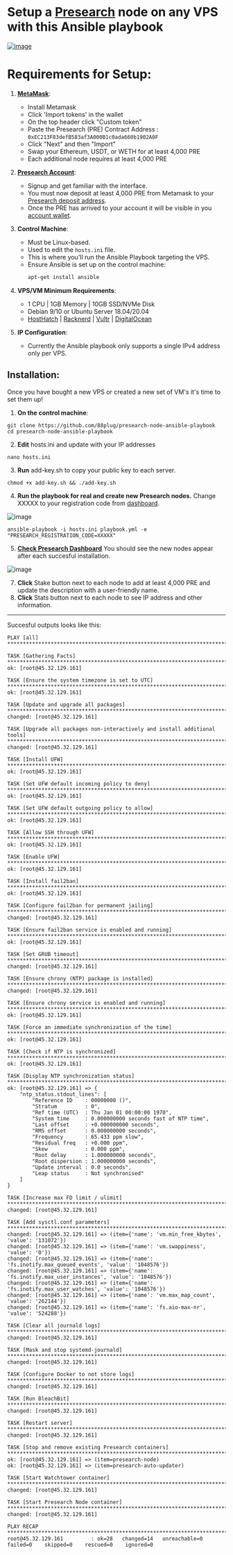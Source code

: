 # Setup a [Presearch](https://presearch.com/signup?rid=4613404) node on any VPS with this Ansible playbook
[![image](https://github.com/88plug/presearch-node-ansible-playbook/assets/19512127/1ff18269-7e08-4135-ad1d-858df85c171f)
](https://presearch.com/signup?rid=4613404) 

# Requirements for Setup:


1. **[MetaMask](https://metamask.io/)**:
   - Install Metamask
   - Click 'Import tokens' in the wallet
   - On the top header click "Custom token"
   - Paste the Presearch (PRE) Contract Address : `0xEC213F83defB583af3A000B1c0ada660b1902A0F`
   - Click "Next" and then "Import"
   - Swap your Ethereum, USDT, or WETH for at least 4,000 PRE
   - Each additional node requires at least 4,000 PRE

2. **[Presearch Account](https://presearch.com/signup?rid=4613404)**: 
   - Signup and get familiar with the interface.
   - You must now deposit at least 4,000 PRE from Metamask to your [Presearch deposit address](https://keywords.presearch.com/transfer-tokens/blockchain?rid=4613404).
   - Once the PRE has arrived to your account it will be visible in you [account wallet](https://account.presearch.com/tokens/pre-wallet?rid=4613404).

3. **Control Machine**: 
   - Must be Linux-based.
   - Used to edit the `hosts.ini` file.
   - This is where you'll run the Ansible Playbook targeting the VPS.
   - Ensure Ansible is set up on the control machine:
     ```bash
     apt-get install ansible
     ```

4. **VPS/VM Minimum Requirements**:
   - 1 CPU | 1GB Memory | 10GB SSD/NVMe Disk
   - Debian 9/10 or Ubuntu Server 18.04/20.04
   - [HostHatch](https://cloud.hosthatch.com/a/1577) |
[Racknerd](https://my.racknerd.com/aff.php?aff=9475) |
[Vultr](https://www.vultr.com/?ref=7703094) |
[DigitalOcean](https://m.do.co/c/d9874e8ceba7)

5. **IP Configuration**:
   - Currently the Ansible playbook only supports a single IPv4 address only per VPS.



## Installation:

Once you have bought a new VPS or created a new set of VM's it's time to set them up! 

1.  **On the control machine**:

```
git clone https://github.com/88plug/presearch-node-ansible-playbook
cd presearch-node-ansible-playbook
```

2. **Edit** hosts.ini and update with your IP addresses
```
nano hosts.ini
```

3. **Run** add-key.sh to copy your public key to each server.
```
chmod +x add-key.sh && ./add-key.sh
```

4. **Run the playbook for real and create new Presearch nodes.** Change XXXXX to your registration code from [dashboard](https://nodes.presearch.com/dashboard?rid=4613404).

![image](https://github.com/88plug/presearch-node-ansible-playbook/assets/19512127/63b853a7-aa42-4347-96cb-fb26ac299aae)
```
ansible-playbook -i hosts.ini playbook.yml -e "PRESEARCH_REGISTRATION_CODE=XXXXX"
```

5. **[Check Presearch Dashboard](https://nodes.presearch.com/dashboard?rid=4613404)** You should see the new nodes appear after each succesful installation.

![image](https://github.com/88plug/presearch-node-ansible-playbook/assets/19512127/62f94bc8-28fa-4c44-b280-161c52afbbc2)

7. **Click** Stake button next to each node to add at least 4,000 PRE and update the description with a user-friendly name.
8. **Click** Stats button next to each node to see IP address and other information.

---

Succesful outputs looks like this:
```
PLAY [all] ***************************************************************************************************************************************************************************************************************************************************

TASK [Gathering Facts] ***************************************************************************************************************************************************************************************************************************************
ok: [root@45.32.129.161]

TASK [Ensure the system timezone is set to UTC] **************************************************************************************************************************************************************************************************************
ok: [root@45.32.129.161]

TASK [Update and upgrade all packages] ***********************************************************************************************************************************************************************************************************************
changed: [root@45.32.129.161]

TASK [Upgrade all packages non-interactively and install additional tools] ***********************************************************************************************************************************************************************************
changed: [root@45.32.129.161]

TASK [Install UFW] *******************************************************************************************************************************************************************************************************************************************
ok: [root@45.32.129.161]

TASK [Set UFW default incoming policy to deny] ***************************************************************************************************************************************************************************************************************
ok: [root@45.32.129.161]

TASK [Set UFW default outgoing policy to allow] **************************************************************************************************************************************************************************************************************
ok: [root@45.32.129.161]

TASK [Allow SSH through UFW] *********************************************************************************************************************************************************************************************************************************
ok: [root@45.32.129.161]

TASK [Enable UFW] ********************************************************************************************************************************************************************************************************************************************
ok: [root@45.32.129.161]

TASK [Install fail2ban] **************************************************************************************************************************************************************************************************************************************
ok: [root@45.32.129.161]

TASK [Configure fail2ban for permanent jailing] **************************************************************************************************************************************************************************************************************
changed: [root@45.32.129.161]

TASK [Ensure fail2ban service is enabled and running] ********************************************************************************************************************************************************************************************************
ok: [root@45.32.129.161]

TASK [Set GRUB timeout] **************************************************************************************************************************************************************************************************************************************
changed: [root@45.32.129.161]

TASK [Ensure chrony (NTP) package is installed] **************************************************************************************************************************************************************************************************************
changed: [root@45.32.129.161]

TASK [Ensure chrony service is enabled and running] **********************************************************************************************************************************************************************************************************
ok: [root@45.32.129.161]

TASK [Force an immediate synchronization of the time] ********************************************************************************************************************************************************************************************************
ok: [root@45.32.129.161]

TASK [Check if NTP is synchronized] **************************************************************************************************************************************************************************************************************************
ok: [root@45.32.129.161]

TASK [Display NTP synchronization status] ********************************************************************************************************************************************************************************************************************
ok: [root@45.32.129.161] => {
    "ntp_status.stdout_lines": [
        "Reference ID    : 00000000 ()",
        "Stratum         : 0",
        "Ref time (UTC)  : Thu Jan 01 00:00:00 1970",
        "System time     : 0.000000000 seconds fast of NTP time",
        "Last offset     : +0.000000000 seconds",
        "RMS offset      : 0.000000000 seconds",
        "Frequency       : 65.433 ppm slow",
        "Residual freq   : +0.000 ppm",
        "Skew            : 0.000 ppm",
        "Root delay      : 1.000000000 seconds",
        "Root dispersion : 1.000000000 seconds",
        "Update interval : 0.0 seconds",
        "Leap status     : Not synchronised"
    ]
}

TASK [Increase max FD limit / ulimit] ************************************************************************************************************************************************************************************************************************
changed: [root@45.32.129.161]

TASK [Add sysctl.conf parameters] ****************************************************************************************************************************************************************************************************************************
changed: [root@45.32.129.161] => (item={'name': 'vm.min_free_kbytes', 'value': '131072'})
changed: [root@45.32.129.161] => (item={'name': 'vm.swappiness', 'value': '0'})
changed: [root@45.32.129.161] => (item={'name': 'fs.inotify.max_queued_events', 'value': '1048576'})
changed: [root@45.32.129.161] => (item={'name': 'fs.inotify.max_user_instances', 'value': '1048576'})
changed: [root@45.32.129.161] => (item={'name': 'fs.inotify.max_user_watches', 'value': '1048576'})
changed: [root@45.32.129.161] => (item={'name': 'vm.max_map_count', 'value': '262144'})
changed: [root@45.32.129.161] => (item={'name': 'fs.aio-max-nr', 'value': '524288'})

TASK [Clear all journald logs] *******************************************************************************************************************************************************************************************************************************
changed: [root@45.32.129.161]

TASK [Mask and stop systemd-journald] ************************************************************************************************************************************************************************************************************************
changed: [root@45.32.129.161]

TASK [Configure Docker to not store logs] ********************************************************************************************************************************************************************************************************************
changed: [root@45.32.129.161]

TASK [Run BleachBit] *****************************************************************************************************************************************************************************************************************************************
changed: [root@45.32.129.161]

TASK [Restart server] ****************************************************************************************************************************************************************************************************************************************
changed: [root@45.32.129.161]

TASK [Stop and remove existing Presearch containers] *********************************************************************************************************************************************************************************************************
ok: [root@45.32.129.161] => (item=presearch-node)
ok: [root@45.32.129.161] => (item=presearch-auto-updater)

TASK [Start Watchtower container] ****************************************************************************************************************************************************************************************************************************
changed: [root@45.32.129.161]

TASK [Start Presearch Node container] ************************************************************************************************************************************************************************************************************************
changed: [root@45.32.129.161]

PLAY RECAP ***************************************************************************************************************************************************************************************************************************************************
root@45.32.129.161         : ok=28   changed=14   unreachable=0    failed=0    skipped=0    rescued=0    ignored=0
```
